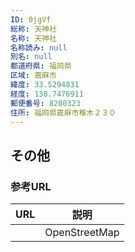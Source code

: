 ```yaml
---
ID: 0jgVf
総称: 天神社
名称: 天神社
名称読み: null
別名: null
都道府県: 福岡県
区域: 嘉麻市
緯度: 33.5294831
経度: 130.7476911
郵便番号: 8200323
住所: 福岡県嘉麻市椎木２３０
---
```


## その他

### 参考URL

| URL | 説明          |
| --- | ------------- |
|     | OpenStreetMap |
